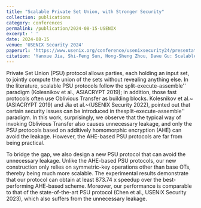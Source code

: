 ```yaml
---
title: "Scalable Private Set Union, with Stronger Security"
collection: publications
category: conferences
permalink: /publication/2024-08-15-USENIX
excerpt: ' '
date: 2024-08-15
venue: 'USENIX Security 2024'
paperurl: 'https://www.usenix.org/conference/usenixsecurity24/presentation/jia-yanxue'
citation: 'Yanxue Jia, Shi-Feng Sun, Hong-Sheng Zhou, Dawu Gu: Scalable Private Set Union, with Stronger Security. USENIX Security Symposium 2024'
---
```


Private Set Union (PSU) protocol allows parties, each holding an input set, to jointly compute the union of the sets without revealing anything else. In the literature, scalable PSU protocols follow the split-execute-assemble'' paradigm (Kolesnikov et al., ASIACRYPT 2019); in addition, those fast protocols often use Oblivious Transfer as building blocks. Kolesnikov et al.~(ASIACRYPT 2019) and Jia et al.~(USENIX Security 2022), pointed out that certain security issues can be introduced in thesplit-execute-assemble'' paradigm. In this work, surprisingly, we observe that the typical way of invoking Oblivious Transfer also causes unnecessary leakage, and only the PSU protocols based on additively homomorphic encryption (AHE) can avoid the leakage. However, the AHE-based PSU protocols are far from being practical.

To bridge the gap, we also design a new PSU protocol that can avoid the unnecessary leakage. Unlike the AHE-based PSU protocols, our new construction only relies on symmetric-key operations other than base OTs, thereby being much more scalable. The experimental results demonstrate that our protocol can obtain at least 873.74 x speedup over the best-performing AHE-based scheme. Moreover, our performance is comparable to that of the state-of-the-art PSU protocol (Chen et al., USENIX Security 2023), which also suffers from the unnecessary leakage.
